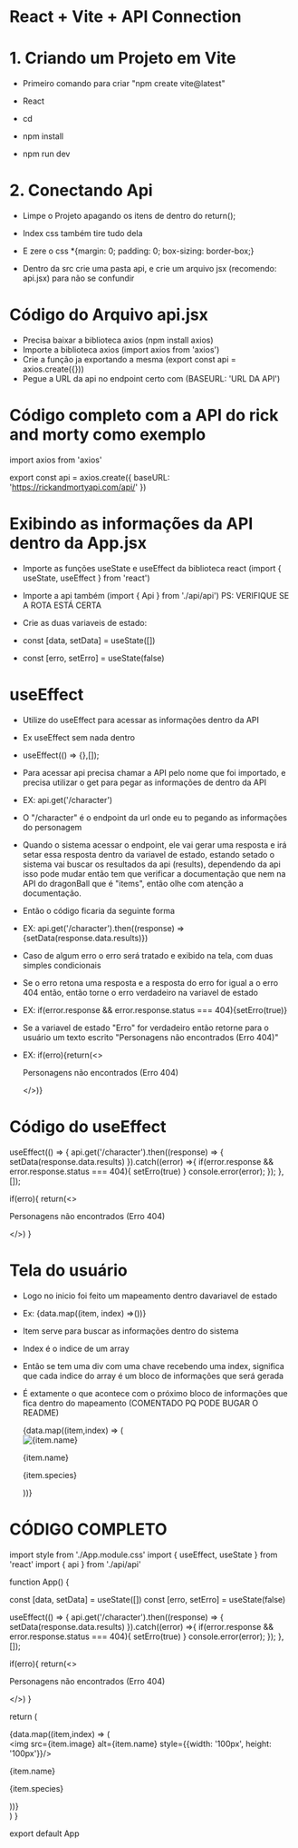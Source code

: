 # React + Vite + API Connection

##

# 1. Criando um Projeto em Vite

- Primeiro comando para criar "npm create vite@latest"

- React

- cd <nome do projeto>

- npm install

- npm run dev

##

# 2. Conectando Api

- Limpe o Projeto apagando os itens de dentro do return();
- Index css também tire tudo dela
- E zere o css \*{margin: 0; padding: 0; box-sizing: border-box;}

- Dentro da src crie uma pasta api, e crie um arquivo jsx (recomendo: api.jsx) para não se confundir

# Código do Arquivo api.jsx

- Precisa baixar a biblioteca axios (npm install axios)
- Importe a biblioteca axios (import axios from 'axios')
- Crie a função ja exportando a mesma (export const api = axios.create({}))
- Pegue a URL da api no endpoint certo com (BASEURL: 'URL DA API')

##

# Código completo com a API do rick and morty como exemplo

import axios from 'axios'

export const api = axios.create({
baseURL: 'https://rickandmortyapi.com/api/'
})

##

# Exibindo as informações da API dentro da App.jsx

- Importe as funções useState e useEffect da biblioteca react (import { useState, useEffect } from 'react')

- Importe a api também (import { Api } from './api/api') PS: VERIFIQUE SE A ROTA ESTÁ CERTA

- Crie as duas variaveis de estado:
- const [data, setData] = useState([])
- const [erro, setErro] = useState(false)

# useEffect

- Utilize do useEffect para acessar as informações dentro da API
- Ex useEffect sem nada dentro
- useEffect(() => {},[]);

- Para acessar api precisa chamar a API pelo nome que foi importado, e precisa utilizar o get para pegar as informações de dentro da API

- EX: api.get('/character')

- O "/character" é o endpoint da url onde eu to pegando as informações do personagem

- Quando o sistema acessar o endpoint, ele vai gerar uma resposta e irá setar essa resposta dentro da variavel de estado, estando setado o sistema vai buscar os resultados da api (results), dependendo da api isso pode mudar então tem que verificar a documentação que nem na API do dragonBall que é "items", então olhe com atenção a documentação.

- Então o código ficaria da seguinte forma

- EX: api.get('/character').then((response) =>{setData(response.data.results)})

- Caso de algum erro o erro será tratado e exibido na tela, com duas simples condicionais

- Se o erro retona uma resposta e a resposta do erro for igual a o erro 404 então, então torne o erro verdadeiro na variavel de estado

- EX: if(error.response && error.response.status === 404){setErro(true)}

- Se a variavel de estado "Erro" for verdadeiro então retorne para o usuário um texto escrito "Personagens não encontrados (Erro 404)"

- EX: if(erro){return(<><p>Personagens não encontrados (Erro 404)</p></>)}

# Código do useEffect

useEffect(() => {
api.get('/character').then((response) => {
setData(response.data.results)
}).catch((error) =>{
if(error.response && error.response.status === 404){
setErro(true)
}
console.error(error);
});
},[]);

if(erro){
return(<><p>Personagens não encontrados (Erro 404)</p></>)
}

##

# Tela do usuário

- Logo no inicio foi feito um mapeamento dentro davariavel de estado

- Ex: {data.map((item, index) =>())}

- Item serve para buscar as informações dentro do sistema
- Index é o indice de um array

- Então se tem uma div com uma chave recebendo uma index, significa que cada indice do array é um bloco de informações que será gerada

- É extamente o que acontece com o próximo bloco de informações que fica dentro do mapeamento (COMENTADO PQ PODE BUGAR O README)

  <section>
    {data.map((item,index) => (
      <div key={index}>
        <img src={item.image} alt={item.name} style={{width: '100px', '100px'}}/>
        <p>{item.name}</p>
        <p>{item.species}</p>
      </div>
    ))}
  </section>

# CÓDIGO COMPLETO 

import style from './App.module.css'
import { useEffect, useState } from 'react'
import { api } from './api/api'

function App() {

  const [data, setData] = useState([])
  const [erro, setErro] = useState(false)

  useEffect(() => {
    api.get('/character').then((response) => {
      setData(response.data.results)
    }).catch((error) =>{
      if(error.response && error.response.status === 404){
        setErro(true)
      }
      console.error(error);
    });
  },[]);

  if(erro){
    return(<><p>Personagens não encontrados (Erro 404)</p></>)
  }

  return (
    <section>
      {data.map((item,index) => (
        <div key={index}>
          <img src={item.image} alt={item.name} style={{width: '100px', height: '100px'}}/>
          <p>{item.name}</p>
          <p>{item.species}</p>
        </div>
      ))}
    </section>
  )
}

export default App

